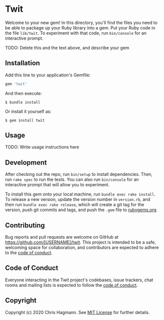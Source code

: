 # Twit

Welcome to your new gem! In this directory, you'll find the files you need to be able to package up your Ruby library into a gem. Put your Ruby code in the file `lib/twit`. To experiment with that code, run `bin/console` for an interactive prompt.

TODO: Delete this and the text above, and describe your gem

## Installation

Add this line to your application's Gemfile:

```ruby
gem 'twit'
```

And then execute:

    $ bundle install

Or install it yourself as:

    $ gem install twit

## Usage

TODO: Write usage instructions here

## Development

After checking out the repo, run `bin/setup` to install dependencies. Then, run `rake spec` to run the tests. You can also run `bin/console` for an interactive prompt that will allow you to experiment.

To install this gem onto your local machine, run `bundle exec rake install`. To release a new version, update the version number in `version.rb`, and then run `bundle exec rake release`, which will create a git tag for the version, push git commits and tags, and push the `.gem` file to [rubygems.org](https://rubygems.org).

## Contributing

Bug reports and pull requests are welcome on GitHub at https://github.com/[USERNAME]/twit. This project is intended to be a safe, welcoming space for collaboration, and contributors are expected to adhere to the [code of conduct](https://github.com/[USERNAME]/twit/blob/master/CODE_OF_CONDUCT.md).


## Code of Conduct

Everyone interacting in the Twit project's codebases, issue trackers, chat rooms and mailing lists is expected to follow the [code of conduct](https://github.com/[USERNAME]/twit/blob/master/CODE_OF_CONDUCT.md).

## Copyright

Copyright (c) 2020 Chris Hagmann. See [MIT License](LICENSE.txt) for further details.